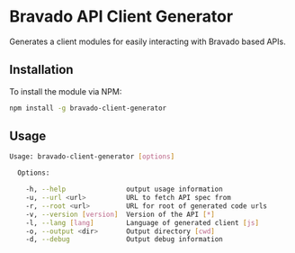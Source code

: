 # Bravado API Client Generator

Generates a client modules for easily interacting with Bravado based APIs.

## Installation

To install the module via NPM:

```bash
npm install -g bravado-client-generator
```

## Usage

```bash
Usage: bravado-client-generator [options]

  Options:

    -h, --help               output usage information
    -u, --url <url>          URL to fetch API spec from
    -r, --root <url>         URL for root of generated code urls
    -v, --version [version]  Version of the API [*]
    -l, --lang [lang]        Language of generated client [js]
    -o, --output <dir>       Output directory [cwd]
    -d, --debug              Output debug information
```
